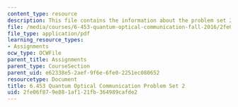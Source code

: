 ```yaml
---
content_type: resource
description: This file contains the information about the problem set 2.
file: /media/courses/6-453-quantum-optical-communication-fall-2016/2fe06f879e881af121fb364989cafde2_MIT6_453F16_ps2.pdf
file_type: application/pdf
learning_resource_types:
- Assignments
ocw_type: OCWFile
parent_title: Assignments
parent_type: CourseSection
parent_uid: e62338e5-2aef-9f6e-6fe0-2251ec080652
resourcetype: Document
title: 6.453 Quantum Optical Communication Problem Set 2
uid: 2fe06f87-9e88-1af1-21fb-364989cafde2
---
```

